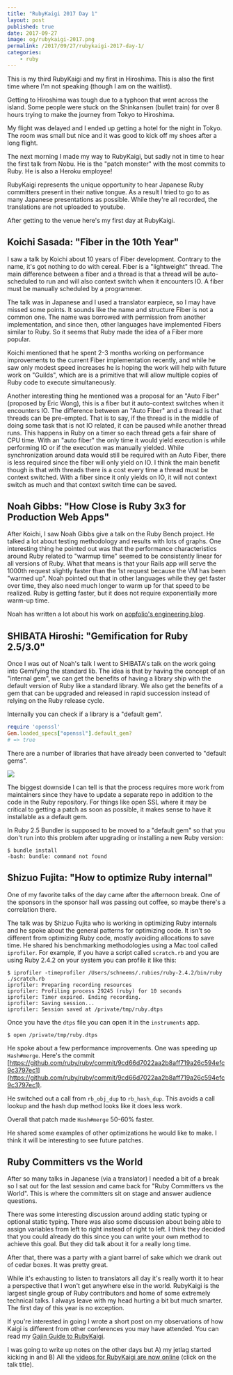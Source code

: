 ```yaml
---
title: "RubyKaigi 2017 Day 1"
layout: post
published: true
date: 2017-09-27
image: og/rubykaigi-2017.png
permalink: /2017/09/27/rubykaigi-2017-day-1/
categories:
    - ruby
---
```


This is my third RubyKaigi and my first in Hiroshima. This is also the first time where I'm not speaking (though I am on the waitlist).

Getting to Hiroshima was tough due to a typhoon that went across the island. Some people were stuck on the Shinkansen (bullet train) for over 8 hours trying to make the journey from Tokyo to Hiroshima.

My flight was delayed and I ended up getting a hotel for the night in Tokyo. The room was small but nice and it was good to kick off my shoes after a long flight.

The next morning I made my way to RubyKaigi, but sadly not in time to hear the first talk from Nobu. He is the "patch monster" with the most commits to Ruby. He is also a Heroku employee!

RubyKaigi represents the unique opportunity to hear Japanese Ruby committers present in their native tongue. As a result I tried to go to as many Japanese presentations as possible. While they're all recorded, the translations are not uploaded to youtube.

After getting to the venue here's my first day at RubyKaigi.

## Koichi Sasada: "Fiber in the 10th Year"

I saw a talk by Koichi about 10 years of Fiber development. Contrary to the name, it's got nothing to do with cereal. Fiber is a "lightweight" thread. The main difference between a fiber and a thread is that a thread will be auto-scheduled to run and will also context switch when it encounters IO. A fiber must be manually scheduled by a programmer.

The talk was in Japanese and I used a translator earpiece, so I may have missed some points. It sounds like the name and structure Fiber is not a common one. The name was borrowed with permission from another implementation, and since then, other languages have implemented Fibers similar to Ruby. So it seems that Ruby made the idea of a Fiber more popular.

Koichi mentioned that he spent 2-3 months working on performance improvements to the current Fiber implementation recently, and while he saw only modest speed increases he is hoping the work will help with future work on "Guilds", which are is a primitive that will allow multiple copies of Ruby code to execute simultaneously.

Another interesting thing he mentioned was a proposal for an "Auto Fiber" (proposed by Eric Wong), this is a fiber but it auto-context switches when it encounters IO. The difference between an "Auto Fiber" and a thread is that threads can be pre-empted. That is to say, if the thread is in the middle of doing some task that is not IO related, it can be paused while another thread runs. This happens in Ruby on a timer so each thread gets a fair share of CPU time. With an "auto fiber" the only time it would yield execution is while performing IO or if the execution was manually yielded. While synchronization around data would still be required with an Auto Fiber, there is less required since the fiber will only yield on IO. I think the main benefit though is that with threads there is a cost every time a thread must be context switched. With a fiber since it only yields on IO, it will not context switch as much and that context switch time can be saved.

## Noah Gibbs: "How Close is Ruby 3x3 for Production Web Apps"

After Koichi, I saw Noah Gibbs give a talk on the Ruby Bench project. He talked a lot about testing methodology and results with lots of graphs. One interesting thing he pointed out was that the performance characteristics around Ruby related to "warmup time" seemed to be consistently linear for all versions of Ruby. What that means is that your Rails app will serve the 1000th request slightly faster than the 1st request because the VM has been "warmed up". Noah pointed out that in other languages while they get faster over time, they also need much longer to warm up for that speed to be realized. Ruby is getting faster, but it does not require exponentially more warm-up time.

Noah has written a lot about his work on [appfolio's engineering blog](https://engineering.appfolio.com/?author=5751bf4722482e6c3dbfc424).

## SHIBATA Hiroshi: "Gemification for Ruby 2.5/3.0"

Once I was out of Noah's talk I went to SHIBATA's talk on the work going into Gemifying the standard lib. The idea is that by having the concept of an "internal gem", we can get the benefits of having a library ship with the default version of Ruby like a standard library. We also get the benefits of a gem that can be upgraded and released in rapid succession instead of relying on the Ruby release cycle.

Internally you can check if a library is a "default gem".

```ruby
require 'openssl'
Gem.loaded_specs["openssl"].default_gem?
# => true
```

There are a number of libraries that have already been converted to "default gems".

![](https://www.dropbox.com/s/i3jd176sy0y2qhc/2017-09-18%2014.48.20.jpg?raw=1)

The biggest downside I can tell is that the process requires more work from maintainers since they have to update a separate repo in addition to the code in the Ruby repository. For things like open SSL where it may be critical to getting a patch as soon as possible, it makes sense to have it installable as a default gem.

In Ruby 2.5 Bundler is supposed to be moved to a "default gem" so that you don't run into this problem after upgrading or installing a new Ruby version:

```term
$ bundle install
-bash: bundle: command not found
```

## Shizuo Fujita: "How to optimize Ruby internal"

One of my favorite talks of the day came after the afternoon break. One of the sponsors in the sponsor hall was passing out coffee, so maybe there's a correlation there.

The talk was by Shizuo Fujita who is working in optimizing Ruby internals and he spoke about the general patterns for optimizing code. It isn't so different from optimizing Ruby code, mostly avoiding allocations to save time. He shared his benchmarking methodologies using a Mac tool called `iprofiler`. For example, if you have a script called `scratch.rb` and you are using Ruby 2.4.2 on your system you can profile it like this:

```
$ iprofiler -timeprofiler /Users/schneems/.rubies/ruby-2.4.2/bin/ruby ./scratch.rb
iprofiler: Preparing recording resources
iprofiler: Profiling process 29245 (ruby) for 10 seconds
iprofiler: Timer expired. Ending recording.
iprofiler: Saving session...
iprofiler: Session saved at /private/tmp/ruby.dtps
```

Once you have the `dtps` file you can open it in the `instruments` app.

```
$ open /private/tmp/ruby.dtps
```

He spoke about a few performance improvements. One was speeding up `Hash#merge`. Here's the commit [https://github.com/ruby/ruby/commit/9cd66d7022aa2b8aff719a26c594efc9c3797ec1](https://github.com/ruby/ruby/commit/9cd66d7022aa2b8aff719a26c594efc9c3797ec1).

He switched out a call from `rb_obj_dup` to `rb_hash_dup`. This avoids a call lookup and the hash dup method looks like it does less work.

Overall that patch made `Hash#merge` 50-60% faster.

He shared some examples of other optimizations he would like to make. I think it will be interesting to see future patches.

## Ruby Committers vs the World

After so many talks in Japanese (via a translator) I needed a bit of a break so I sat out for the last session and came back for "Ruby Committers vs the World". This is where the committers sit on stage and answer audience questions.

There was some interesting discussion around adding static typing or optional static typing. There was also some discussion about being able to assign variables from left to right instead of right to left. I think they decided that you could already do this since you can write your own method to achieve this goal. But they did talk about it for a really long time.

After that, there was a party with a giant barrel of sake which we drank out of cedar boxes. It was pretty great.

While it's exhausting to listen to translators all day it's really worth it to hear a perspective that I won't get anywhere else in the world. RubyKaigi is the largest single group of Ruby contributors and home of some extremely technical talks. I always leave with my head hurting a bit but much smarter. The first day of this year is no exception.

If you're interested in going I wrote a short post on my observations of how Kaigi is different from other conferences you may have attended. You can read my [Gajin Guide to RubyKaigi](https://schneems.com/2017/09/27/gaijin-guide-to-rubykaigi/).

I was going to write up notes on the other days but A) my jetlag started kicking in and B) All the [videos for RubyKaigi are now online](http://rubykaigi.org/2017/schedule#sep20) (click on the talk title).
